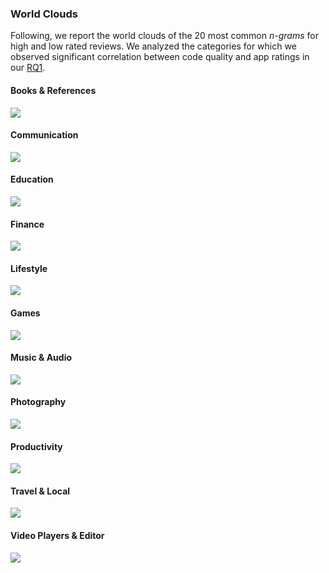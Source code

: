 ### World Clouds 

Following, we report the world clouds of the 20 most common _n-grams_ for high and low rated reviews.
We analyzed the categories for which we observed significant correlation between code quality and app ratings in our [RQ1][RQ1].

#### Books & References
![](/assets/clouds/books.png)

#### Communication
![](/assets/clouds/communication.png)

#### Education
![](/assets/clouds/education.png)

#### Finance
![](/assets/clouds/finance.png)

#### Lifestyle
![](/assets/clouds/lifestyle.png)

#### Games
![](/assets/clouds/games.png)

#### Music & Audio
![](/assets/clouds/music.png)

#### Photography
![](/assets/clouds/photography.png)

#### Productivity
![](/assets/clouds/productivity.png)

#### Travel & Local
![](/assets/clouds/travel.png)

#### Video Players & Editor
![](/assets/clouds/video.png)

[RQ1]: rq1.md
